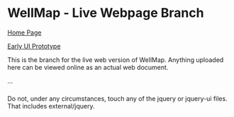 WellMap - Live Webpage Branch
=======

[Home Page](tconx.github.io/WellMap/)

[Early UI Prototype](http://tconx.github.io/WellMap/ui_proto.html)

This is the branch for the live web version of WellMap.  Anything uploaded here can be viewed online as an actual web document.

...

### <style color="##ff0000">DO NOT</style>

Do not, under any circumstances, touch any of the jquery or jquery-ui files.  That includes external/jquery.
